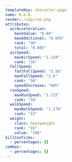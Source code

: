 ```yaml
---
templateKey: character-page
name: R.O.B.
render: /img/rob.png
attributes:
  airAcceleration:
    baseValue: "0.04"
    maxAdditional: "0.045"
    rank: "30"
    total: "0.085"
  airSpeed:
    maxAirSpeed: "1.134"
    rank: "26"
  fallSpeed:
    fastFallSpeed: "2.56"
    maxFallSpeed: "1.6"
    rank: "36"
    speedIncrease: "60%"
  runSpeed:
    maxRunSpeed: "1.725"
    rank: "38"
  walkSpeed:
    maxWalkSpeed: "1.178"
    rank: "33"
  weight:
    class: heavyweight
    rank: "16"
    value: "106"
killConfirms:
  - percentages: {}
combos:
  - percentages: {}
---
```

